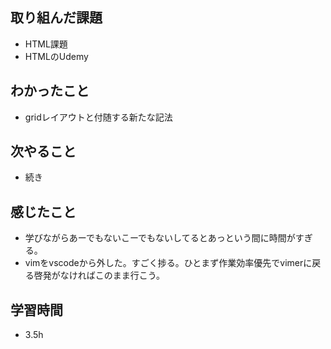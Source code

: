 ## 取り組んだ課題
- HTML課題
- HTMLのUdemy

## わかったこと
- gridレイアウトと付随する新たな記法

## 次やること
- 続き

## 感じたこと
- 学びながらあーでもないこーでもないしてるとあっという間に時間がすぎる。
- vimをvscodeから外した。すごく捗る。ひとまず作業効率優先でvimerに戻る啓発がなければこのまま行こう。

## 学習時間
- 3.5h
